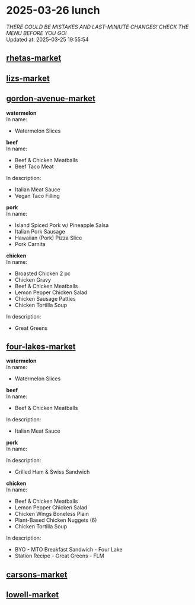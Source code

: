 # 2025-03-26 lunch  
*THERE COULD BE MISTAKES AND LAST-MINIUTE CHANGES! CHECK THE MENU BEFORE YOU GO!*  
Updated at: 2025-03-25 19:55:54  
## [rhetas-market](https://wisc-housingdining.nutrislice.com/menu/rhetas-market/lunch/2025-03-26)  
## [lizs-market](https://wisc-housingdining.nutrislice.com/menu/lizs-market/lunch/2025-03-26)  
## [gordon-avenue-market](https://wisc-housingdining.nutrislice.com/menu/gordon-avenue-market/lunch/2025-03-26)  
**watermelon**  
In name:   
 - Watermelon Slices  
  
**beef**  
In name:   
 - Beef & Chicken Meatballs  
 - Beef Taco Meat  
  
In description:   
 - Italian Meat Sauce  
 - Vegan Taco Filling  
  
**pork**  
In name:   
 - Island Spiced Pork w/ Pineapple Salsa  
 - Italian Pork Sausage  
 - Hawaiian (Pork) Pizza Slice  
 - Pork Carnita  
  
**chicken**  
In name:   
 - Broasted Chicken 2 pc  
 - Chicken Gravy  
 - Beef & Chicken Meatballs  
 - Lemon Pepper Chicken Salad  
 - Chicken Sausage Patties  
 - Chicken Tortilla Soup  
  
In description:   
 - Great Greens  
  
## [four-lakes-market](https://wisc-housingdining.nutrislice.com/menu/four-lakes-market/lunch/2025-03-26)  
**watermelon**  
In name:   
 - Watermelon Slices  
  
**beef**  
In name:   
 - Beef & Chicken Meatballs  
  
In description:   
 - Italian Meat Sauce  
  
**pork**  
In name:   
  
In description:   
 - Grilled Ham & Swiss Sandwich  
  
**chicken**  
In name:   
 - Beef & Chicken Meatballs  
 - Lemon Pepper Chicken Salad  
 - Chicken Wings Boneless Plain  
 - Plant-Based Chicken Nuggets (6)  
 - Chicken Tortilla Soup  
  
In description:   
 - BYO - MTO Breakfast Sandwich - Four Lake  
 - Station Recipe - Great Greens - FLM  
  
## [carsons-market](https://wisc-housingdining.nutrislice.com/menu/carsons-market/lunch/2025-03-26)  
## [lowell-market](https://wisc-housingdining.nutrislice.com/menu/lowell-market/lunch/2025-03-26)  
  
